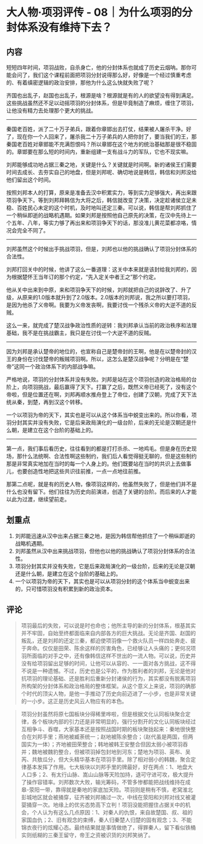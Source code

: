 
# 大人物·项羽评传 - 08｜为什么项羽的分封体系没有维持下去？

## 内容

短短四年时间，项羽战败，自杀身亡，他的分封体系也就成了历史云烟呐。那你可能会问了，我们这个课程前面把项羽分封说得那么好，好像是一个经过慎重考虑的、有着缜密逻辑的政治安排，那他为什么这么快就失败了呢？

齐国也出乱子，赵国也出乱子，根源是啥？根源就是有的人的欲望没有得到满足。这些挑战虽然还不足以动摇项羽的分封体系，但是毕竟制造了麻烦，缠住了项羽，让他没有精力去处理那个更大的挑战。

------------

秦国老百姓，派了二十万子弟兵，跟着你章邯出去打仗，结果被人屠杀干净。好了，现在你一个人回来了，屠杀我二十万子弟兵的人把你封了，要当我们的王，那秦国老百姓对章邯能不充满怨恨吗？所以章邯在这个地方的统治基础那是很不稳固的。章邯要在那么短的时间内，重新组建一支有战斗力的军队，它也不现实嘛。

刘邦能够成功地占据三秦之地，关键是什么？关键就是时间啊。新的诸侯王们需要时间去成长、去夯实自己的地盘，但是刘邦呢、确切地说是韩信，韩信和刘邦没给他们留出这个时间。

按照刘邦本人的打算，原来是准备去汉中积累实力，等到实力足够强大，再出来跟项羽争天下。等到刘邦拜韩信为大将之后，韩信就改变了决策，决定趁诸侯立足未稳、百姓民心未定的这个时机，及时地叫还定三秦。可以说，韩信是帮刘邦抓住了一个稍纵即逝的战略机遇期。如果刘邦是按照他自己原先的决策，在汉中先待上一个五年、八年，等实力够了再出来和项羽争天下的话，那没准儿黄花菜都凉咯，情况会完全不同了。

------------

刘邦虽然这个时候出手挑战项羽，但是，刘邦也以他的挑战确认了项羽分封体系的合法性。

刘邦打回关中的时候，他讲了这么一番道理：这关中本来就是该封给我刘邦的，因为根据楚怀王当年订的那个约定，“先入定关中者王之”那个约定。

他从关中出来到中原，来和项羽争天下的时候，刘邦就把自己的说辞改了、升了级，从原来的1.0版本就升到了2.0版本。2.0版本的刘邦说，我之所以要打项羽，是因为他杀了义帝啊。我要为义帝发丧啊，我要讨伐一个残杀义帝的大逆不道的反贼。

这么一来，就完成了楚汉战争政治性质的逆转：我刘邦承认当前的政治秩序和法理基础，我不是在挑战霸主，我只是在讨伐一个大逆不道的反贼。

------------


因为刘邦是承认楚帝的地位的，也宣称自己是楚帝封的王啊，他是在以楚帝封的汉王的身份在讨伐楚帝的叛贼项羽啊。所以，这怎么是楚汉战争呢？分明是在“楚帝”这同一个政治体系下的内部战争嘛。

严格地说，项羽的分封体系并没有失败。刘邦是站在这个项羽创造的政治格局的台阶上，向项羽挑战，最后赢得了天下。打赢了之后，既然义帝已经死了，没有这个帝啦，但是位置还在啊，刘邦再顺水推舟登上了帝位，创建了汉朝，完成了天下法统从秦，到楚，再到汉这个转移。

一个以项羽为帝的天下，其实也是可以从这个体系当中蜕变出来的。所以你看，项羽分封其实并没有失败，它是后来政局演化的一级台阶，后来的无论是汉朝还是什么朝，是建立在这个台阶的基础上的。


-----------

第一点，我们事后看历史，往往看到的都是打打杀杀、一地鸡毛。但是身在历史现场，那什么法统啊、合法性啊这些制约，我们后人看觉得挺无聊的，但是这些制约那是非常真实地加在当时的每一个人身上的。他们既要站在当时的共识上去做事儿，也要创造性地把这些共识往前推，一点一点地往前推。

那第二点呢，就是有的历史人物，像项羽这样的，他虽然失败了，但是他们并不是什么也没有留下。他们往往为历史向前演进，创造了关键的台阶。而后来的人才能以此为过渡，继续望前走。


## 划重点

1. 刘邦能迅速从汉中出来占据三秦之地，是因为韩信帮他抓住了一个稍纵即逝的战略机遇期。  
2. 刘邦虽然从汉中出来挑战项羽，但他也以他的挑战确认了项羽分封体系的合法性。  
3. 项羽分封其实并没有失败，它是后来政局演化的一级台阶，后来的无论是汉朝还是什么朝，是建立在这个台阶的基础上的。  
4. 一个以项羽为帝的天下，其实也是可以从项羽分封的这个体系当中蜕变出来的，只可惜项羽没有积累到新的政治资本。


## 评论

> 项羽最后的失败，可以说是时也命也；他所主导的新的分封体系，根基其实并不牢固，自始至终都面临来自内部各方的巨大挑战。无论是齐国、赵国的叛乱，还是刘邦的还定三秦，都迫使项羽像一个救火队员一样四处奔走、疲于奔命。仅仅是田荣、陈余这样的厉害角色，已经够让人头痛的；更何况项羽所面临的对手之中，还有像韩信这样不世出的一流人物。可以说，历史并没有给项羽留出足够的时间，让他可以从容的、一一面对各方挑战，这不得不说是一种遗憾。不过，历史也是公平的，作为胜利者的刘邦，无论是他对抗项羽的理论基础、还是胜利后重新分封诸侯的行为，其实都没有脱离项羽所构架的分封体系和政治格局的整体框架。从这个意义上来说，项羽的确那个时代的顶尖人物，是他一手推动了历史向前迈进了一小步，也是非常关键的一小步。这正是历史风云人物应有的本色。

> 项羽分封虽然将原七国板块分得稀里哗啦，但是根据文化认同板块聚合定律，各个板块内部的引力还是非常明显的，强行分割开的文化认同板块经过互相争斗、吞噬，大家基本还是按照战国时期的板块聚拢起来：秦地很快整合在刘邦手里；燕地被臧荼统一；赵地被陈余整合；（赵代虽是两国，但两国实为一体）；齐地被田荣整合；韩地被韩王安整合但因太弱小被项羽吞并；魏地被魏豹整合，但被项羽掉包封地到河东；楚地为项羽、英布、吴芮、共敖瓜分，但大头精华基本在项羽手里。除了相对弱小的韩魏，聚合定律基本发挥了作用。七大板块以刘邦手里的牌最好，好在两点：1、地盘大人口多；2、有太行山脉、嵩山山脉等天险加持，退可守进可攻，极大提升了操作容错率。刘邦数次大败，输光筹码，不管多惨都能把战线维持在成皋-荥阳一带，靠得就是秦地的家底加天险。项羽则是稍有不慎，老窝淮北彭城地区就会被捅穿，征齐被刘邦捅过一次，中线在荥阳和刘邦对线又被灌婴捅穿一次。地缘上的优劣态势高下立判！项羽没能把握住占据关中的机会，个人认为有这么几点原因：1、对秦人的仇恨，来自故楚国、叔、祖的家国血仇；2、旧有观念的束缚，秦人归秦楚人归楚的固有观念；3、不能锦衣夜行的炫耀心态。最终结果就是事情做绝了，得罪秦人，留下看似铁桶实则纸糊的三秦王留守，帝王之资被识货的刘邦笑纳了。






